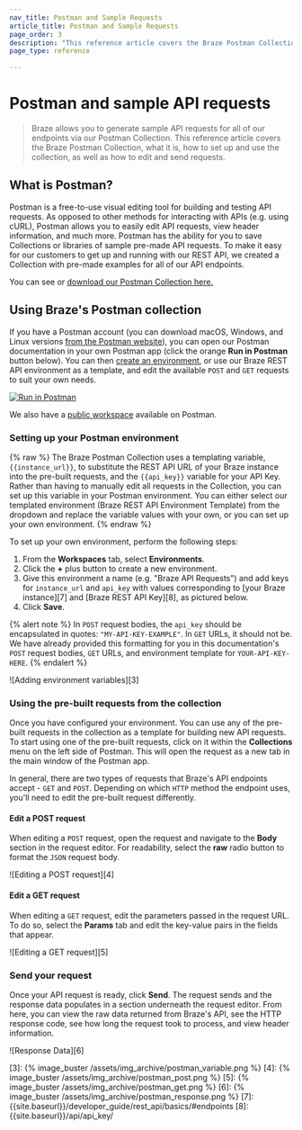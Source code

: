 ```yaml
---
nav_title: Postman and Sample Requests
article_title: Postman and Sample Requests
page_order: 3
description: "This reference article covers the Braze Postman Collection, what it is, how to set up and use the collection, as well as how to edit and send requests."
page_type: reference

---
```


# Postman and sample API requests

> Braze allows you to generate sample API requests for all of our endpoints via our Postman Collection. This reference article covers the Braze Postman Collection, what it is, how to set up and use the collection, as well as how to edit and send requests.

## What is Postman?

Postman is a free-to-use visual editing tool for building and testing API requests. As opposed to other methods for interacting with APIs (e.g. using cURL), Postman allows you to easily edit API requests, view header information, and much more. Postman has the ability for you to save Collections or libraries of sample pre-made API requests. To make it easy for our customers to get up and running with our REST API, we created a Collection with pre-made examples for all of our API endpoints.

You can see or [download our Postman Collection here.](https://www.getpostman.com/collections/29baa41d7ba930673ef0)

## Using Braze's Postman collection

If you have a Postman account (you can download macOS, Windows, and Linux versions [from the Postman website][1]), you can open our Postman documentation in your own Postman app (click the orange **Run in Postman** button below). You can then [create an environment](#setting-up-your-postman-environment), or use our Braze REST API environment as a template, and edit the available `POST` and `GET` requests to suit your own needs.

[![Run in Postman](https://run.pstmn.io/button.svg)](https://app.getpostman.com/run-collection/29baa41d7ba930673ef0?action=collection%2Fimport)

We also have a [public workspace](https://www.postman.com/braze-inc/workspace/braze-public-workspace/overview) available on Postman.

### Setting up your Postman environment

{% raw %}
The Braze Postman Collection uses a templating variable, `{{instance_url}}`, to substitute the REST API URL of your Braze instance into the pre-built requests, and the `{{api_key}}` variable for your API Key. Rather than having to manually edit all requests in the Collection, you can set up this variable in your Postman environment. You can either select our templated environment (Braze REST API Environment Template) from the dropdown and replace the variable values with your own, or you can set up your own environment.
{% endraw %}

To set up your own environment, perform the following steps:

1. From the **Workspaces** tab, select **Environments**.
2. Click the **+** plus button to create a new environment.
3. Give this environment a name (e.g. "Braze API Requests") and add keys for `instance_url` and `api_key` with values corresponding to [your Braze instance][7] and [Braze REST API Key][8], as pictured below.
4. Click **Save**.

{% alert note %}
In `POST` request bodies, the `api_key` should be encapsulated in quotes: `"MY-API-KEY-EXAMPLE"`. In `GET` URLs, it should not be. We have already provided this formatting for you in this documentation's `POST` request bodies, `GET` URLs, and environment template for `YOUR-API-KEY-HERE`.
{% endalert %}

![Adding environment variables][3]

### Using the pre-built requests from the collection

Once you have configured your environment. You can use any of the pre-built requests in the collection as a template for building new API requests. To start using one of the pre-built requests, click on it within the **Collections** menu on the left side of Postman. This will open the request as a new tab in the main window of the Postman app.

In general, there are two types of requests that Braze's API endpoints accept - `GET` and `POST`. Depending on which `HTTP` method the endpoint uses, you'll need to edit the pre-built request differently.

#### Edit a POST request

When editing a `POST` request, open the request and navigate to the **Body** section in the request editor. For readability, select the **raw** radio button to format the `JSON` request body.

![Editing a POST request][4]

#### Edit a GET request

When editing a `GET` request, edit the parameters passed in the request URL. To do so, select the **Params** tab and edit the key-value pairs in the fields that appear.

![Editing a GET request][5]

### Send your request

Once your API request is ready, click **Send**. The request sends and the response data populates in a section underneath the request editor. From here, you can view the raw data returned from Braze's API, see the HTTP response code, see how long the request took to process, and view header information.

![Response Data][6]

[1]: https://www.getpostman.com
[3]: {% image_buster /assets/img_archive/postman_variable.png %}
[4]: {% image_buster /assets/img_archive/postman_post.png %}
[5]: {% image_buster /assets/img_archive/postman_get.png %}
[6]: {% image_buster /assets/img_archive/postman_response.png %}
[7]: {{site.baseurl}}/developer_guide/rest_api/basics/#endpoints
[8]: {{site.baseurl}}/api/api_key/
